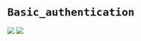 # `Basic_authentication`
![](https://www.n-able.com/wp-content/uploads/2023/02/Blog-1.jpg)
![](https://www.iproov.com/wp-content/uploads/2021/09/best-authentication-methods-v3-ai-1-768x384.webp)
